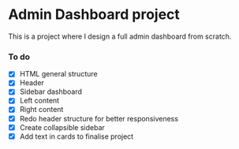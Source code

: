 # Admin Dashboard project
This is a project where I design a full admin dashboard from scratch.

### To do
- [X] HTML general structure
- [X] Header
- [X] Sidebar dashboard
- [X] Left content
- [X] Right content
- [X] Redo header structure for better responsiveness
- [X] Create collapsible sidebar
- [X] Add text in cards to finalise project
